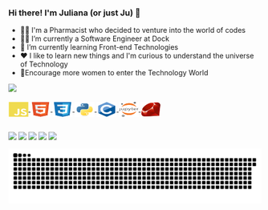 ### Hi there! I'm Juliana (or just Ju) 👋


- 👩‍🔬 I'm a Pharmacist who decided to venture into the world of codes
- 👩‍💻 I’m currently a Software Engineer at Dock
- 🌱 I’m currently learning Front-end Technologies
- ❤ I like to learn new things and I'm curious to understand the universe of Technology
- 💪Encourage more women to enter the Technology World

<div>
  <a href="https://github.com/julianajjo">
  <!-- <img height="180em" src="https://github-readme-stats-git-masterrstaa-rickstaa.vercel.app/api?username=julianajjo&show_icons=true&theme=dracula&include_all_commits=true&count_private=true"/> -->
  <img height="180em" src="https://github-readme-stats-git-masterrstaa-rickstaa.vercel.app/api/top-langs/?username=julianajjo&layout=compact&langs_count=7&theme=dracula"/>
</div>
  <div style="display: inline_block"><br>
  <img align="center" alt="JS" height="30" width="40" src="https://raw.githubusercontent.com/devicons/devicon/master/icons/javascript/javascript-plain.svg">
  <img align="center" alt="HTML" height="30" width="40" src="https://raw.githubusercontent.com/devicons/devicon/master/icons/html5/html5-original.svg">
  <img align="center" alt="CSS" height="30" width="40" src="https://raw.githubusercontent.com/devicons/devicon/master/icons/css3/css3-original.svg">
  <img align="center" alt="Python" height="30" width="40" src="https://raw.githubusercontent.com/devicons/devicon/master/icons/python/python-original.svg">
  <img align="center" alt="C" height="30" width="40" src="https://raw.githubusercontent.com/devicons/devicon/master/icons/c/c-original.svg">
  <img align="center" alt="Jupyter" height="30" width="40" src="https://raw.githubusercontent.com/devicons/devicon/master/icons/jupyter/jupyter-original-wordmark.svg">
  <img align="center" alt="Ruby" height="30" width="40" src="https://raw.githubusercontent.com/devicons/devicon/master/icons/ruby/ruby-original.svg">
</div>

  ##
  
 <div>
  <a href="https://instagram.com/juliana.jjo" target="_blank"><img src="https://img.shields.io/badge/-Instagram-%23E4405F?style=for-the-badge&logo=instagram&logoColor=white" target="_blank"></a>
 	<a href="https://www.twitch.tv/julianajjo" target="_blank"><img src="https://img.shields.io/badge/Twitch-9146FF?style=for-the-badge&logo=twitch&logoColor=white" target="_blank"></a>
  <a href = "mailto:julianajesusoliveira.jjo@gmail.com"><img src="https://img.shields.io/badge/-Gmail-%23333?style=for-the-badge&logo=gmail&logoColor=white" target="_blank"></a>
   <a href = "https://medium.com/@julianajesusoliveira.jjo"><img src="https://img.shields.io/badge/Medium-12100E?style=for-the-badge&logo=medium&logoColor=white" target="_blank"></a>
  <a href="https://www.linkedin.com/in/julianajesusoliveira/" target="_blank"><img src="https://img.shields.io/badge/-LinkedIn-%230077B5?style=for-the-badge&logo=linkedin&logoColor=white" target="_blank"></a> 
   
   
   ![Snake animation](https://github.com/julianajjo/julianajjo/blob/output/github-contribution-grid-snake.svg)
  
 </div>
 
